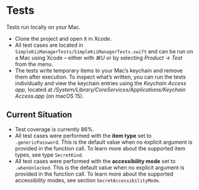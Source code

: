 # Tests
Tests run locally on your Mac.

+ Clone the project and open it in Xcode.
+ All test cases are located in `SimpleKiiManagerTests/SimpleKiiManagerTests.swift` and can be run on a Mac using Xcode – either with *⌘U* or by selecting *Product → Test* from the menu.
+ The tests write temporary items to your Mac’s keychain and remove them after execution. To inspect what’s written, you can run the tests individually and view the keychain entries using the *Keychain Access app*, located at */System/Library/CoreServices/Applications/Keychain Access.app* (on macOS 15).

## Current Situation
+ Test coverage is currently 86%.
+ All test cases were performed with the **item type** set to `.genericPassword`. This is the default value when no explicit argument is provided in the function call. To learn more about the supported item types, see type ``SecretKind``.
+ All test cases were performed with the **accessibility mode** set to `.whenUnlocked`. This is the default value when no explicit argument is provided in the function call. To learn more about the supported accessibility modes, see section ``SecretAccessibilityMode``.
